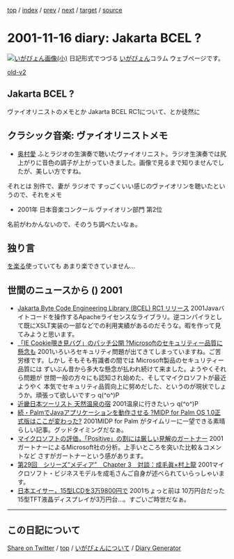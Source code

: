 [top](../index.html) 
 / [index](index.html) 
 / [prev](ig011115.html) 
 / [next](ig011119.html) 
 / [target](https://igapyon.github.io/diary/2001/ig011116.html) 
 / [source](https://github.com/igapyon/diary/blob/gh-pages/2001/ig011116.src.md) 

2001-11-16 diary: Jakarta BCEL ?
=====================================================================================================
[![いがぴょん画像(小)](https://igapyon.github.io/diary/images/iga200306s.jpg "いがぴょん")](https://igapyon.github.io/diary/memo/memoigapyon.html) 日記形式でつづる [いがぴょん](https://igapyon.github.io/diary/memo/memoigapyon.html)コラム ウェブページです。

[old-v2](ig011116-orig.html)

## Jakarta BCEL ?

ヴァイオリニストのメモとか Jakarta BCEL RC1について、とか徒然に


## クラシック音楽: ヴァイオリニストメモ

* [奥村愛](http://www.aspen.jp/okumura.htm)
  ふとラジオの生演奏で聴いたヴァイオリニスト。ラジオ生演奏では尻上がりに音色の調子が上がっていきました。画像で見るまで知りませんでしたが、美しい方ですね。

それとは 別件で、妻が ラジオで すっごくいい感じのヴァイオリンを聴いたというので、それをメモ

* 2001年 日本音楽コンクール ヴァイオリン部門 第2位

名前がわかんないので、そのうち調べたいなぁ。

## 独り言

[を楽る](http://www.oracle.co.jp/)使っていても あまり楽できていません…

## 世間のニュースから () 2001

* [Jakarta Byte Code Engineering Library (BCEL) RC1 リリース](http://jakarta.apache.org/bcel/)  2001Javaバイトコードを操作するApacheライセンスなライブラリ。逆コンパイラとして既にXSLT実装の一部などでの利用実績があるのだそうな。暇を作って見てみようと思います。
* [「IE Cookie覗き見バグ」のパッチ公開 ?Microsoftのセキュリティー品質に懸念も](http://www.watch.impress.co.jp/internet/www/article/2001/1115/msbug.htm)  2001いろいろセキュリティ問題が出てきてしまっていますね。ご苦労様です。しかし そもそも有識者の間では Microsoft製品のセキュリティー品質には ずいぶん昔から多大な懸念が払われ続けて来ました。ようやくそれら問題が 世間一般の方々にも認知され始めた、そしてマイクロソフトが最近ようやく 本気でセキュリティ品質向上に努めだした、というのが現状でしょうか。頑張って欲しいですっ q(^o^)P
* [近畿日本ツーリスト 天然温泉の宿](http://www.knt.ne.jp/tkr/onsen/)  2001温泉に行きたいっ q(^o^)P
* [続・PalmでJavaアプリケーションを動作させる ?MIDP for Palm OS 1.0正式版はここが変わった?](http://www.atmarkit.co.jp/fmobile/kaisetsu/midpforpalm10/midpforpalm10.html)  2001MIDP for Palm がタイムリーに一望できる素晴らしい記事。グッドタイミングだなぁ。
* [マイクロソフトの評価，「Positive」の割には厳しい見解のガートナー](http://www.zdnet.co.jp/enterprise/0111/15/01111505.html)  2001ガートナーによるMicrosoft社の分析。上手いところを突いた比較＆コメントなど さすがガートナーという感があります。
* [第29回　シリーズ“メディア”　Chapter 3　対談：成毛眞×村上龍](http://jmm.cogen.co.jp/jmmarchive/a029001.html)  2001マイクロソフト・ビジネスモデルを成毛さんご自身が述べられていらっしゃいます。
* [日本エイサー，15型LCDを3万9800円で](http://www.zdnet.co.jp/news/bursts/0111/16/acer.html)  2001ちょっと前は 10万円台だった15型TFT液晶ディスプレイが3万円台…。すごいご時世だなぁ。


----------------------------------------------------------------------------------------------------

## この日記について

[Share on Twitter](https://twitter.com/intent/tweet?hashtags=igapyon%2Cdiary%2C%E3%81%84%E3%81%8C%E3%81%B4%E3%82%87%E3%82%93&text=Jakarta+BCEL+%3F&url=https%3A%2F%2Figapyon.github.io%2Fdiary%2F2001%2Fig011116.html) / [top](../index.html) / [いがぴょんについて](https://igapyon.github.io/diary/memo/memoigapyon.html) / [Diary Generator](https://github.com/igapyon/igapyonv3)
